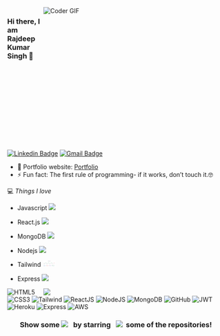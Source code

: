 <img align="right" src="https://i.pinimg.com/originals/6e/a8/c6/6ea8c68dfa924bc2e6a9abe3e473087a.gif" alt="Coder GIF" width="420" height="330">



### Hi there, I am Rajdeep Kumar Singh 👋
[![Linkedin Badge](https://img.shields.io/badge/-Rajdeep-blue?style=flat-square&logo=Linkedin&logoColor=white&link=https://www.linkedin.com/in/rajdeep-kumar-singh-9b5b59216///)](https://www.linkedin.com/in/rajdeep-kumar-singh-9b5b59216//)
[![Gmail Badge](https://img.shields.io/badge/-Rajdeep-c14438?style=flat-square&logo=Gmail&logoColor=white&link=mailto:rajdeeprajsingh@gmail.com)](mailto:rajdeeprajsingh@gmail.com) 

- 🎯 Portfolio website: [Portfolio](https://rajdeep_singh.dorik.io/)
- ⚡ Fun fact: The first rule of programming- if it works, don’t touch it.🤓

💻 *Things I love*
- Javascript <img src="https://media.giphy.com/media/WUlplcMpOCEmTGBtBW/giphy.gif" width="30"> 
- React.js <img src="https://3ulsmb4eg8vz37c0vz2si64j-wpengine.netdna-ssl.com/wp-content/uploads/2019/05/react-native-UX-design.gif" width="30"> 
- MongoDB <img src="https://www.pistalix.in/wp-content/uploads/2018/11/mongodb.gif" width="30"> 
- Nodejs <img src="https://raw.githubusercontent.com/yoavain/create-windowless-app/main/resources/docs/logo.gif" width="30"> 
- Tailwind <img src="https://raw.githubusercontent.com/app-generator/static/master/tailwind-css/tailwind-css-components-intro.gif" width="30"> 
- Express <img src="https://res.cloudinary.com/practicaldev/image/fetch/s--RI_lzIWT--/c_limit%2Cf_auto%2Cfl_progressive%2Cq_66%2Cw_880/https://cdn-images-1.medium.com/max/800/0%2APTKhCN2p9S8EDZ4r.gif" width="30"> 

    <a href="https://github.com/rajdeep9565/github-readme-stats" title="Go to Source">
      <img align="right" width=420 height="auto" src="https://github-readme-stats.vercel.app/api?username=rajdeep9565&show_icons=true&theme=dark&border_color=61dafb&hide_border=true&include_all_commits=true" />
    </a>
	

![HTML5](https://img.shields.io/badge/HTML5-E34F26?style=for-the-badge&logo=html5&logoColor=white)
![CSS3](https://img.shields.io/badge/CSS3-1572B6?style=for-the-badge&logo=css3&logoColor=white)
![Tailwind](https://img.shields.io/badge/Tailwind_CSS-38B2AC?style=for-the-badge&logo=tailwind-css&logoColor=white)
![ReactJS](https://img.shields.io/badge/React-20232A?style=for-the-badge&logo=react&logoColor=61DAFB)
![NodeJS](https://img.shields.io/badge/Node.js-339933?style=for-the-badge&logo=nodedotjs&logoColor=white)
![MongoDB](https://img.shields.io/badge/MongoDB-4EA94B?style=for-the-badge&logo=mongodb&logoColor=white)
![GitHub](https://img.shields.io/badge/GitHub-100000?style=for-the-badge&logo=github&logoColor=white)
![JWT](https://img.shields.io/badge/JWT-000000?style=for-the-badge&logo=JSON%20web%20tokens&logoColor=white)
![Heroku](https://img.shields.io/badge/Heroku-430098?style=for-the-badge&logo=heroku&logoColor=white)
![Express](https://img.shields.io/badge/Express.js-000000?style=for-the-badge&logo=express&logoColor=white)
![AWS](https://img.shields.io/badge/Amazon_AWS-FF9900?style=for-the-badge&logo=amazonaws&logoColor=white)


<div align="center">
    <h3 align="center">Show some&nbsp;<img src="https://c.tenor.com/sfX_wg0N8IsAAAAM/love-beating.gif" width="30"> &nbsp; by starring &nbsp;  <img src="https://bestanimations.com/media/stars/139102408gold-star-animation9.gif" width="30">&nbsp; some of the repositories!</h3>
</div>
